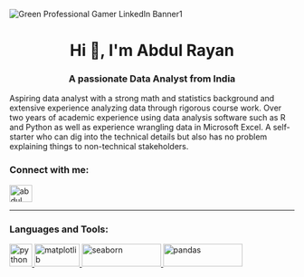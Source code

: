![Green Professional Gamer LinkedIn Banner1](https://user-images.githubusercontent.com/87469857/191098182-e656dd88-84f2-4fbd-9f68-73a7d00605c0.png)

<h1 align="center">Hi 👋, I'm Abdul Rayan</h1>
<h3 align="center">A passionate Data Analyst from India</h3>


Aspiring data analyst with a strong math and statistics background and extensive experience analyzing data through rigorous course work. Over two years of academic experience using data analysis software such as R and Python as well as experience wrangling data in Microsoft Excel. A self-starter who can dig into the technical details but also has no problem explaining things to non-technical stakeholders.

<h3 align="left">Connect with me:</h3>

<p align="left">
<a href="https://www.linkedin.com/in/abdul-rayan-5a03411a6/" target="blank"><img align="center" src="https://raw.githubusercontent.com/rahuldkjain/github-profile-readme-generator/master/src/images/icons/Social/linked-in-alt.svg" alt="abdul rayan" height="30" width="40" /></a>

</p>
<hr />


<h3 align="left">Languages and Tools:</h3>
<p align="left"> <a href="https://www.python.org/"> <img src=https://th.bing.com/th/id/OIP.LxoJCJCYSckgxvAcKHJvbAHaIG?w=160&h=180&c=7&r=0&o=5&dpr=1.25&pid=1.7" alt="python" width="40" height="40"/> </a> <a href="https://matplotlib.org/" target="_blank" rel="noreferrer"> <img src="https://th.bing.com/th/id/OIP.qiHO7gbnHz5I32bc1tK3WQHaBe?w=334&h=69&c=7&r=0&o=5&dpr=1.25&pid=1.7" alt="matplotlib" width="80" height="40"/> </a> <a href="(https://seaborn.pydata.org/)" target="_blank" rel="noreferrer"> <img src="https://th.bing.com/th/id/OIP.uIsmr8ut68vYUpDcA6FZ7AHaEK?w=299&h=180&c=7&r=0&o=5&dpr=1.25&pid=1.7" alt="seaborn" width="140" height="40"/> </a> <a href="(https://pandas.pydata.org/)" target="_blank" rel="noreferrer"> <img src="https://th.bing.com/th/id/OIP.b3P4rdrVHMIHbhQXnwRVewHaCd?w=339&h=116&c=7&r=0&o=5&dpr=1.25&pid=1.7" alt="pandas" width="140" height="40"/></a>


</p>


